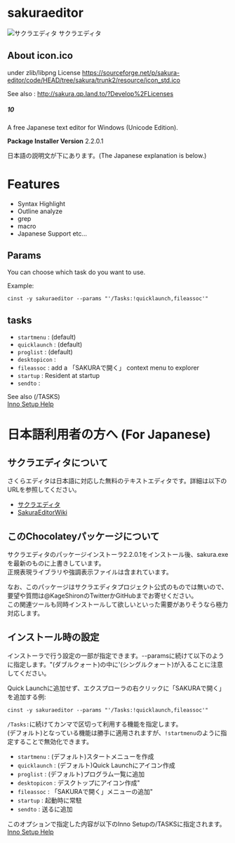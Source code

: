 ﻿# sakuraeditor
![サクラエディタ](icon.ico)
サクラエディタ

## About icon.ico
under zlib/libpng License
https://sourceforge.net/p/sakura-editor/code/HEAD/tree/sakura/trunk2/resource/icon_std.ico

See also : http://sakura.qp.land.to/?Develop%2FLicenses
##### 10 #####
A free Japanese text editor for Windows (Unicode Edition).

**Package Installer Version** 2.2.0.1

日本語の説明文が下にあります。(The Japanese explanation is below.)

# Features
* Syntax Highlight
* Outline analyze
* grep
* macro
* Japanese Support
etc...

## Params
You can choose which task do you want to use.

Example:

```
cinst -y sakuraeditor --params "'/Tasks:!quicklaunch,fileassoc'"
```

## tasks

* `startmenu`   : (default)
* `quicklaunch` : (default)
* `proglist`    : (default)
* `desktopicon` : 
* `fileassoc`   : add a 「SAKURAで開く」 context menu to explorer
* `startup`     : Resident at startup
* `sendto`      : 

See also (/TASKS)  
[Inno Setup Help](http://www.jrsoftware.org/ishelp/index.php?topic=setupcmdline)



# 日本語利用者の方へ (For Japanese)
## サクラエディタについて
さくらエディタは日本語に対応した無料のテキストエディタです。詳細は以下のURLを参照してください。

* [サクラエディタ](http://sakura-editor.sourceforge.net/)
* [SakuraEditorWiki](http://sakura.qp.land.to/?FrontPage)

## このChocolateyパッケージについて
サクラエディタのパッケージインストーラ2.2.0.1をインストール後、sakura.exeを最新のものに上書きしています。  
正規表現ライブラリや強調表示ファイルは含まれています。

なお、このパッケージはサクラエディタプロジェクト公式のものでは無いので、要望や質問は@KageShironのTwitterかGitHubまでお寄せください。  
この関連ツールも同時インストールして欲しいといった需要がありそうなら極力対応します。

## インストール時の設定
インストーラで行う設定の一部が指定できます。--paramsに続けて以下のように指定します。"(ダブルクォート)の中に'(シングルクォート)が入ることに注意してください。

Quick Launchに追加せず、エクスプローラの右クリックに「SAKURAで開く」を追加する例:

```
cinst -y sakuraeditor --params "'/Tasks:!quicklaunch,fileassoc'"
```

`/Tasks:`に続けてカンマで区切って利用する機能を指定します。  
(デフォルト)となっている機能は勝手に適用されますが、`!startmenu`のように指定することで無効化できます。

* `startmenu`   : (デフォルト)スタートメニューを作成 
* `quicklaunch` : (デフォルト)Quick Launchにアイコン作成
* `proglist`    : (デフォルト)プログラム一覧に追加
* `desktopicon` : デスクトップにアイコン作成"
* `fileassoc`   : 「SAKURAで開く」メニューの追加"
* `startup`     : 起動時に常駐
* `sendto`      : 送るに追加

このオプションで指定した内容が以下のInno Setupの/TASKSに指定されます。  
[Inno Setup Help](http://www.jrsoftware.org/ishelp/index.php?topic=setupcmdline)